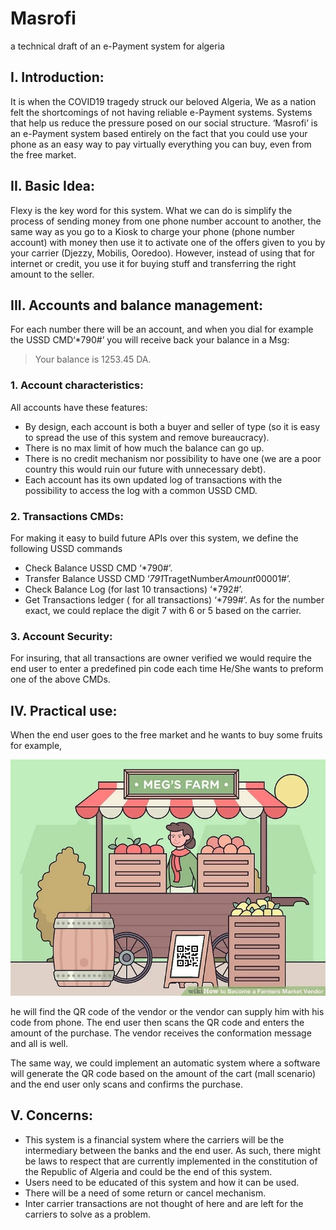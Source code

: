 # Masrofi
a technical draft of an e-Payment system for algeria

## I. Introduction:
It is when the COVID19 tragedy struck our beloved Algeria, We as a nation felt the shortcomings of not having reliable e-Payment systems. Systems that help us reduce the pressure posed on our social structure.
‘Masrofi’ is an e-Payment system based entirely on the fact that you could use your phone as an easy way to pay virtually everything you can buy, even from the free market.
## II.	Basic Idea:
Flexy is the key word for this system. What we can do is simplify the process of sending money from one phone number account to another, the same way as you go to a Kiosk to charge your phone (phone number account) with money then use it to activate one of the offers given to you by your carrier (Djezzy, Mobilis, Ooredoo). However, instead of using that for internet or credit, you use it for buying stuff and transferring the right amount to the seller.
## III. Accounts and balance management:
For each number there will be an account, and when you dial for example the USSD CMD‘*790#’ you will receive back your balance in a Msg:

> Your balance is 1253.45 DA.

   ### 1. Account characteristics:
All accounts have these features:

*	 By design, each account is both a buyer and seller of type (so it is easy to spread the use of this system and remove bureaucracy).
*	 There is no max limit of how much the balance can go up.
*	 There is no credit mechanism nor possibility to have one (we are a poor country this would ruin our future with unnecessary debt).
*	 Each account has its own updated log of transactions with the possibility to access the log with a common USSD CMD.

   ### 2. Transactions CMDs:
For making it easy to build future APIs over this system, we define the following USSD commands
*	 Check Balance USSD CMD ‘*790#’.
*	 Transfer Balance USSD CMD ‘*791*TragetNumber*Amount*00001#’.
*	 Check Balance Log (for last 10 transactions) ‘*792#’.
*	 Get Transactions ledger ( for all transactions) ‘*799#’.
As for the number exact, we could replace the digit 7 with 6 or 5 based on the carrier.

   ### 3. Account Security:
   
For insuring, that all transactions are owner verified we would require the end user to enter a predefined pin code each time He/She wants to preform one of the above CMDs.

## IV.	Practical use:
When the end user goes to the free market and he wants to buy some fruits for example, 

![VendorImage](/MarketVendor.jpg)

he will find the QR code of the vendor or the vendor can supply him with his code from phone. The end user then scans the QR code and enters the amount of the purchase. The vendor receives the conformation message and all is well.     
 
The same way, we could implement an automatic system where a software will generate the QR code based on the amount of the cart (mall scenario) and the end user only scans and confirms the purchase.
## V. Concerns:
   *	This system is a financial system where the carriers will be the intermediary between the banks and the end user. As such, there might be laws to respect that are currently implemented in the constitution of the Republic of Algeria and could be the end of this system. 
   *	Users need to be educated of this system and how it can be used.
   *	There will be a need of some return or cancel mechanism.
   *	Inter carrier transactions are not thought of here and are left for the carriers to solve as a problem.
